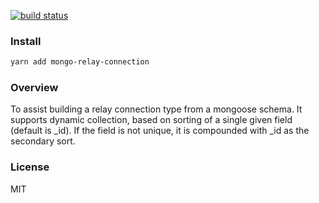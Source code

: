 [![build status][travis-image]][travis-url]

[travis-image]: https://travis-ci.org/jackytck/mongo-relay-connection.svg?branch=master
[travis-url]: https://travis-ci.org/jackytck/mongo-relay-connection


### Install

```bash
yarn add mongo-relay-connection
```

### Overview
To assist building a relay connection type from a mongoose schema. It supports dynamic collection, based on sorting of a single given field (default is _id). If the field is not unique, it is compounded with _id as the secondary sort.

### License

MIT
